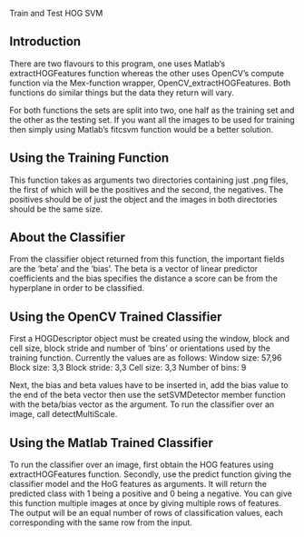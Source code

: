 Train and Test HOG SVM

Introduction
------------
There are two flavours to this program, one uses Matlab’s extractHOGFeatures function whereas the other uses OpenCV’s compute function via the Mex-function wrapper, OpenCV_extractHOGFeatures. Both functions do similar things but the data they return will vary.

For both functions the sets are split into two, one half as the training set and the other as the testing set. If you want all the images to be used for training then simply using Matlab’s fitcsvm function would be a better solution.

Using the Training Function
---------------------------
This function takes as arguments two directories containing just .png files, the first of which will be the positives and the second, the negatives. The positives should be of just the object and the images in both directories should be the same size.

About the Classifier
--------------------
From the classifier object returned from this function, the important fields are the ‘beta’ and the ‘bias’. The beta is a vector of linear predictor coefficients and the bias specifies the distance a score can be from the hyperplane in order to be classified.

Using the OpenCV Trained Classifier
-----------------------------------
First a HOGDescriptor object must be created using the window, block and cell size, block stride and number of ‘bins’ or orientations used by the training function. Currently the values are as follows:
Window size: 57,96
Block size: 3,3
Block stride: 3,3
Cell size: 3,3
Number of bins: 9

Next, the bias and beta values have to be inserted in, add the bias value to the end of the beta vector then use the setSVMDetector member function with the beta/bias vector as the argument. To run the classifier over an image, call detectMultiScale. 

Using the Matlab Trained Classifier
-----------------------------------
To run the classifier over an image, first obtain the HOG features using extractHOGFeatures function. Secondly, use the predict function giving the classifier model and the HoG features as arguments. It will return the predicted class with 1 being a positive and 0 being a negative. You can give this function multiple images at once by giving multiple rows of features. The output will be an equal number of rows of classification values, each corresponding with the same row from the input.

